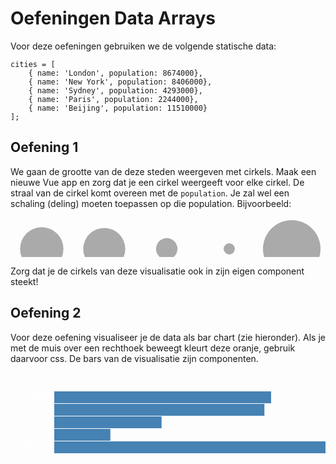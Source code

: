 # Oefeningen Data Arrays

Voor deze oefeningen gebruiken we de volgende statische data:

    cities = [
        { name: 'London', population: 8674000},
        { name: 'New York', population: 8406000},
        { name: 'Sydney', population: 4293000},
        { name: 'Paris', population: 2244000},
        { name: 'Beijing', population: 11510000}
    ];

## Oefening 1

We gaan de grootte van de deze steden weergeven met cirkels. Maak een nieuwe Vue app en zorg dat je een cirkel weergeeft voor elke cirkel. De straal van de cirkel komt overeen met de `population`. Je zal wel een schaling (deling) moeten toepassen op die population. Bijvoorbeeld:

<svg width="800" height="100" class="chart">
<circle cx="50" cy="50" r="34.696" style="fill: rgb(170, 170, 170);"></circle>
<circle cx="150" cy="50" r="33.623999999999995" style="fill: rgb(170, 170, 170);">
</circle><circle cx="250" cy="50" r="17.172" style="fill: rgb(170, 170, 170);"></circle>
<circle cx="350" cy="50" r="8.975999999999999" style="fill: rgb(170, 170, 170);"></circle>
<circle cx="450" cy="50" r="46.04" style="fill: rgb(170, 170, 170);"></circle>
</svg>

Zorg dat je de cirkels van deze visualisatie ook in zijn eigen component steekt!

## Oefening 2

Voor deze oefening visualiseer je de data als bar chart (zie hieronder). Als je met de muis over een rechthoek beweegt kleurt deze oranje, gebruik daarvoor css. De bars van de visualisatie zijn componenten.

<style>
.oef2 #app {
  font-family: Avenir, Helvetica, Arial, sans-serif;
  -webkit-font-smoothing: antialiased;
  -moz-osx-font-smoothing: grayscale;
  text-align: center;
  color: #2c3e50;
  margin-top: 60px;
}

.oef2 body {
  font-family: "Helvetica Neue", Helvetica, sans-serif;
  font-size: 12px;
  color: #3333;
}

.oef2 .bars rect {
  fill: steelblue;
}

.oef2 .bars rect:hover {
  fill: orange;
}

.oef2 .labels text {
  text-anchor: end;
  fill: #fff;
}
</style>


<div class="oef2">
<svg width="800" height="300"><g transform="translate(70, 30)" class="bars"><rect height="19" width="346.96000000000004" y="0"></rect><rect height="19" width="336.24" y="20"></rect><rect height="19" width="171.72000000000003" y="40"></rect><rect height="19" width="89.76" y="60"></rect><rect height="19" width="460.40000000000003" y="80"></rect></g><g transform="translate(66, 30)" class="labels"><text y="13">London</text><text y="33">New York</text><text y="53">Sydney</text><text y="73">Paris</text><text y="93">Beijing</text></g></svg>
</div>
